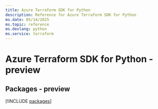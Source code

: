 ```yaml
---
title: Azure Terraform SDK for Python
description: Reference for Azure Terraform SDK for Python
ms.date: 05/14/2025
ms.topic: reference
ms.devlang: python
ms.service: terraform
---
```

# Azure Terraform SDK for Python - preview
## Packages - preview
[!INCLUDE [packages](terraform-index.md)]